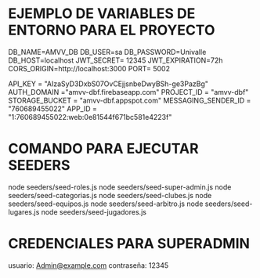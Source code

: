 # EJEMPLO DE VARIABLES DE ENTORNO PARA EL PROYECTO 

DB_NAME=AMVV_DB
DB_USER=sa
DB_PASSWORD=Univalle
DB_HOST=localhost 
JWT_SECRET= 12345
JWT_EXPIRATION=72h
CORS_ORIGIN=http://localhost:3000
PORT= 5002

API_KEY = "AIzaSyD3DxbS07OvCEjjsnbeDwyBSh-ge3PazBg"
AUTH_DOMAIN ="amvv-dbf.firebaseapp.com"
PROJECT_ID = "amvv-dbf"
STORAGE_BUCKET = "amvv-dbf.appspot.com"
MESSAGING_SENDER_ID = "760689455022"
APP_ID = "1:760689455022:web:0e81544f671bc581e4223f"

# COMANDO PARA EJECUTAR SEEDERS

node seeders/seed-roles.js
node seeders/seed-super-admin.js
node seeders/seed-categorias.js
node seeders/seed-clubes.js
node seeders/seed-equipos.js
node seeders/seed-arbitro.js
node seeders/seed-lugares.js
node seeders/seed-jugadores.js

# CREDENCIALES PARA SUPERADMIN

usuario: Admin@example.com
contraseña: 12345
